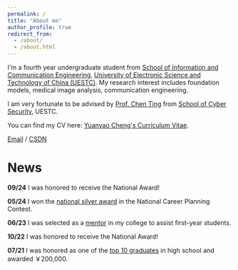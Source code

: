 ```yaml
---
permalink: /
title: "About me"
author_profile: true
redirect_from: 
  - /about/
  - /about.html
---
```


I'm a fourth year undergraduate student from [School of Information and Communication Engineering](https://www.uestc.edu.cn/), [University of Electronic Science and Technology of China (UESTC)](https://www.uestc.edu.cn/). My research interest includes foundation models, medical image analysis, communication engineering.

I am very fortunate to be advised by [Prof. Chen Ting](https://www.scse.uestc.edu.cn/info/1081/11931.htm) from [School of Cyber Security](https://www.en.scse.uestc.edu.cn/index.htm), UESTC.

You can find my CV here: [Yuanyao Cheng's Curriculum Vitae](https://yuanyaocheng.github.io/yuanyao.github.io/assets/CV_Cheng.pdf).

[Email](mailto:yuanyao_cheng@std.uestc.edu.cn) / [CSDN](https://blog.csdn.net/cyy202101)


News
======

**09/24**  I was honored to receive the National Award!

**05/24**  I  won the [national silver award](https://news.uestc.edu.cn/?n=UestcNews.Front.DocumentV2.ArticlePage&Id=92387) in the National Career Planning Contest.

**06/23**  I was selected as a [mentor](https://www.sice.uestc.edu.cn/info/1141/12536.htm) in my college to assist first-year students.

**10/22**  I was honored to receive the National Award!

**07/21**  I was honored as one of the [top 10 graduates](https://www.jxfls.com/detail/103007) in high school and awarded ￥200,000.
